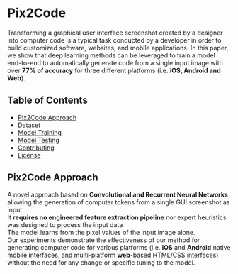 # Pix2Code

Transforming a graphical user interface screenshot created by a designer into computer code is a typical task conducted by a developer in order to build customized software, websites, and mobile applications.
In this paper, we show that deep learning methods can be leveraged to train a model end-to-end to automatically generate code from a single input image with over **77% of accuracy** for three different platforms (i.e. **iOS, Android and Web**).


## Table of Contents
- [Pix2Code Approach](#pix2code-approach)
- [Dataset](#dataset)
- [Model Training](#usage)
- [Model Testing](#models-and-training)
- [Contributing](#contributing)
- [License](#license)



## Pix2Code Approach

A novel approach based on **Convolutional and Recurrent Neural Networks** allowing the generation of computer tokens from a single GUI screenshot as input   
It **requires no engineered feature extraction pipeline** nor expert heuristics was designed to process the input data   
The model learns from the pixel values of the input image alone.   
Our experiments demonstrate the effectiveness of our method for generating computer code for various platforms (i.e. **iOS** and **Android** native mobile interfaces, and multi-platform **web**-based HTML/CSS interfaces) without the need for any change or specific tuning to the model.
